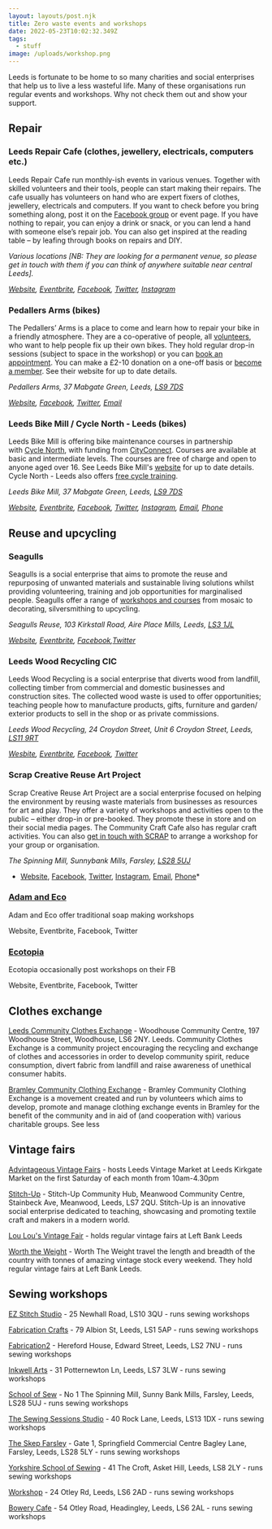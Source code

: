 ```yaml
---
layout: layouts/post.njk
title: Zero waste events and workshops
date: 2022-05-23T10:02:32.349Z
tags:
  - stuff
image: /uploads/workshop.png
---
```

Leeds is fortunate to be home to so many charities and social enterprises that help us to live a less wasteful life. Many of these organisations run regular events and workshops. Why not check them out and show your support.

## Repair

### Leeds Repair Cafe (clothes, jewellery, electricals, computers etc.)

Leeds Repair Cafe run monthly-ish events in various venues. Together with skilled volunteers and their tools, people can start making their repairs. The cafe usually has volunteers on hand who are expert fixers of clothes, jewellery, electricals and computers. If you want to check before you bring something along, post it on the [Facebook group](https://www.facebook.com/groups/252645815067316/) or event page. If you have nothing to repair, you can enjoy a drink or snack, or you can lend a hand with someone else’s repair job. You can also get inspired at the reading table – by leafing through books on repairs and DIY.

*Various locations \[NB: They are looking for a permanent venue, so please get in touch with them if you can think of anywhere suitable near central Leeds].*

*[Website](https://therestartproject.org/groups/repair-cafe-leeds/), [Eventbrite](https://www.eventbrite.co.uk/o/leeds-repair-cafe-29184288933), [Facebook](https://www.facebook.com/groups/252645815067316/), [Twitter](https://twitter.com/repaircafeleeds), [Instagram](https://www.instagram.com/repaircafeleeds/)*



### Pedallers Arms (bikes)

The Pedallers’ Arms is a place to come and learn how to repair your bike in a friendly atmosphere. They are a co-operative of people, all [volunteers](https://pedallers-arms.org/volunteering/ "Volunteering"), who want to help people fix up their own bikes. They hold regular drop-in sessions (subject to space in the workshop) or you can [book an appointment](https://pedallers-arms.org/sessions/). You can make a £2-10 donation on a one-off basis or [become a member](https://pedallers-arms.org/membership/). See their website for up to date details.

*Pedallers Arms, 37 Mabgate Green, Leeds, [LS9 7DS](https://www.google.co.uk/maps/place/Leeds+LS9+7DS/@53.8009965,-1.535034,17z/data=!3m1!4b1!4m5!3m4!1s0x48795c118485938f:0xb9409d3ca65e8c18!8m2!3d53.8009116!4d-1.5325926)*

*[Website](https://pedallers-arms.org/), [Facebook](https://www.facebook.com/Pedallers/), [Twitter](https://twitter.com/pedallersarms), [Email](mailto:info@pedallers-arms.org)*



### Leeds Bike Mill / Cycle North - Leeds (bikes)

Leeds Bike Mill is offering bike maintenance courses in partnership with [Cycle North](https://www.cyclenorth.co.uk/), with funding from [CityConnect](https://www.cyclecityconnect.co.uk/). Courses are available at basic and intermediate levels. The courses are  free of charge and open to anyone aged over 16. See Leeds Bike Mill's [website](https://leedsbikemill.org/training-courses/) for up to date details. Cycle North - Leeds also offers [free cycle training](https://www.cyclenorth.co.uk/adults).

*Leeds Bike Mill, 37 Mabgate Green, Leeds, [LS9 7DS](https://www.google.co.uk/maps/place/Leeds+LS9+7DS/@53.8009965,-1.535034,17z/data=!3m1!4b1!4m5!3m4!1s0x48795c118485938f:0xb9409d3ca65e8c18!8m2!3d53.8009116!4d-1.5325926)*

*[Website](https://leedsbikemill.org/training-courses/), [Eventbrite](https://www.eventbrite.co.uk/o/cycle-north-leeds-33326835183), [Facebook](https://www.facebook.com/LeedsBikeMill/), [Twitter](https://twitter.com/LeedsBikeMill), [Instagram](https://www.instagram.com/leedsbikemill/), [Email](mailto:info@leedsbikemill.org), [Phone](07729895510)*



## **Reuse and upcycling**

### **Seagulls** 

Seagulls is a social enterprise that aims to promote the reuse and repurposing of unwanted materials and sustainable living solutions whilst providing volunteering, training and job opportunities for marginalised people. Seagulls offer a range of [workshops and courses](https://seagullsreuse.org.uk/lifehouse/) from mosaic to decorating, silversmithing to upcycling.

*Seagulls Reuse, 103 Kirkstall Road, Aire Place Mills, Leeds, [LS3 1JL](https://www.google.co.uk/maps/place/Kirkstall+Rd,+Leeds+LS3+1JL/@53.800862,-1.5748179,17z/data=!3m1!4b1!4m5!3m4!1s0x48795eb9f8669167:0x230d49e9fa658c75!8m2!3d53.8014725!4d-1.5721078)*

*[Website](https://seagullsreuse.org.uk/lifehouse/), [Eventbrite](https://www.eventbrite.co.uk/o/seagulls-13123520058), [Facebook](https://www.facebook.com/seagullspaint),[Twitter](https://twitter.com/seagullspaint)*

### Leeds Wood Recycling CIC

Leeds Wood Recycling is a social enterprise that diverts wood from landfill, collecting timber from commercial and domestic businesses and construction sites. The collected wood waste is used to offer opportunities; teaching people how to manufacture products, gifts, furniture and garden/ exterior products to sell in the shop or as private commissions. 

*Leeds Wood Recycling, 24 Croydon Street, Unit 6 Croydon Street, Leeds, [LS11 9RT](https://www.google.co.uk/maps/place/Croydon+St,+Holbeck,+Leeds+LS11+9RT/@53.7876394,-1.5680495,17z/data=!3m1!4b1!4m5!3m4!1s0x48795e9715c48607:0x5419a7ad994c58c5!8m2!3d53.7877258!4d-1.5660096)*

*[Wesbite](http://www.leedswoodrecycling.co.uk/), [Eventbrite](https://www.eventbrite.co.uk/o/leeds-wood-recycling-cic-17821261660), [Facebook](https://www.facebook.com/leedswoodrecycling), [Twitter](https://www.twitter.com/leeds_wood)*



### Scrap Creative Reuse Art Project

Scrap Creative Reuse Art Project are a social enterprise focused on helping the environment by reusing waste materials from businesses as resources for art and play. They offer a variety of workshops and activities open to the public – either drop-in or pre-booked. They promote these in store and on their social media pages. The Community Craft Cafe also has regular craft activities. You can also [get in touch with SCRAP](mailto:admin@scrapstuff.co.uk) to arrange a workshop for your group or organisation.

*The Spinning Mill, Sunnybank Mills, Farsley, [LS28 5UJ](https://www.google.co.uk/maps/place/Town+St,+Farsley,+Pudsey+LS28+5UJ/@53.8142273,-1.6739252,17z/data=!3m1!4b1!4m5!3m4!1s0x487be21d171292ab:0x654c3c825fef2406!8m2!3d53.8140806!4d-1.6714749)*

* [Website](https://scrapstuff.co.uk/), [Facebook](https://www.facebook.com/scrapleeds/events), [Twitter](https://twitter.com/scrapleeds), [Instagram](https://www.instagram.com/scrapleeds/), [Email](mailto:hello@scrapstuff.co.uk), [Phone](tel:01133452627)*

### [Adam and Eco](https://www.adamandeco.com/pages/traditional-soap-making-workshops) 

Adam and Eco offer traditional soap making workshops 

 Website, Eventbrite, Facebook, Twitter

### [Ecotopia](https://www.facebook.com/ecotopialeeds/events) 

Ecotopia occasionally post workshops on their FB

 Website, Eventbrite, Facebook, Twitter



## Clothes exchange 

[Leeds Community Clothes Exchange](https://www.eventbrite.co.uk/o/leeds-community-clothes-exchange-17833858223) - Woodhouse Community Centre, 197 Woodhouse Street, Woodhouse, LS6 2NY. Leeds. Community Clothes Exchange is a community project encouraging the recycling and exchange of clothes and accessories in order to develop community spirit, reduce consumption, divert fabric from landfill and raise awareness of unethical consumer habits. 

[Bramley Community Clothing Exchange](https://www.facebook.com/BramleyCommunityClothingExchange/) - Bramley Community Clothing Exchange is a movement created and run by volunteers which aims to develop, promote and manage clothing exchange events in Bramley for the benefit of the community and in aid of (and cooperation with) various charitable groups. See less



## Vintage fairs

[Advintageous Vintage Fairs](https://www.eventbrite.co.uk/o/advintageous-vintage-fairs-42719416213) - hosts Leeds Vintage Market at Leeds Kirkgate Market on the first Saturday of each month from 10am-4.30pm

[Stitch-Up](https://www.eventbrite.co.uk/o/stitch-up-8556093319) - Stitch-Up Community Hub, Meanwood Community Centre, Stainbeck Ave, Meanwood, Leeds, LS7 2QU. Stitch-Up is an innovative social enterprise dedicated to teaching, showcasing and promoting textile craft and makers in a modern world.

[Lou Lou's Vintage Fair](https://www.eventbrite.co.uk/o/lou-lous-vintage-fair-42182906753) - holds regular vintage fairs at Left Bank Leeds 

[Worth the Weight](https://www.eventbrite.co.uk/o/worth-the-weight-20070183683) - Worth The Weight travel the length and breadth of the country with tonnes of amazing vintage stock every weekend. They hold regular vintage fairs at Left Bank Leeds.



## Sewing workshops

[EZ Stitch Studio](https://ez-stitch-studio.square.site/) - 25 Newhall Road, LS10 3QU - runs sewing workshops

[Fabrication Crafts](https://www.fabric-ation.co.uk/) - 79 Albion St, Leeds, LS1 5AP - runs sewing workshops

[Fabrication2](https://www.fabric-ation.co.uk/) - Hereford House, Edward Street, Leeds, LS2 7NU - runs sewing workshops

[Inkwell Arts](https://www.inkwellarts.org.uk/) - 31 Potternewton Ln, Leeds, LS7 3LW - runs sewing workshops

[School of Sew](http://schoolofsew.com/) - No 1 The Spinning Mill, Sunny Bank Mills, Farsley, Leeds, LS28 5UJ - runs sewing workshops

[The Sewing Sessions Studio](https://thesewingsessions.wordpress.com/) - 40 Rock Lane, Leeds, LS13 1DX - runs sewing workshops

[The Skep Farsley](https://www.facebook.com/skepknitquilt/) - Gate 1, Springfield Commercial Centre Bagley Lane, Farsley, Leeds, LS28 5LY - runs sewing workshops

[Yorkshire School of Sewing](https://yorkshireschoolofsewing.wordpress.com/) - 41 The Croft, Asket Hill, Leeds, LS8 2LY - runs sewing workshops

[Workshop](https://helloworkshop.co.uk/) - 24 Otley Rd, Leeds, LS6 2AD - runs sewing workshops

[Bowery Cafe](https://www.thebowery.org/) - 54 Otley Road, Headingley, Leeds, LS6 2AL - runs sewing workshops